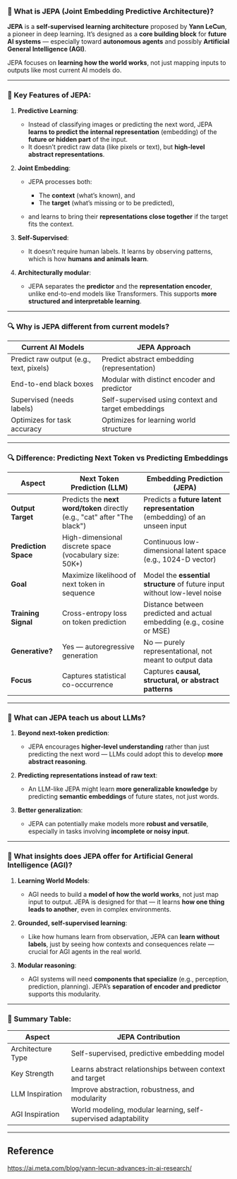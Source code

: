 ### 🧠 What is **JEPA (Joint Embedding Predictive Architecture)?**

**JEPA** is a **self-supervised learning architecture** proposed by **Yann LeCun**, a pioneer in deep learning.
It’s designed as a **core building block** for **future AI systems** — especially toward **autonomous agents** and possibly **Artificial General Intelligence (AGI)**.

JEPA focuses on **learning how the world works**, not just mapping inputs to outputs like most current AI models do.

---

### 🌟 Key Features of JEPA:

1. **Predictive Learning**:

   * Instead of classifying images or predicting the next word, JEPA **learns to predict the internal representation** (embedding) of the **future or hidden part** of the input.
   * It doesn’t predict raw data (like pixels or text), but **high-level abstract representations**.

2. **Joint Embedding**:

   * JEPA processes both:

     * The **context** (what’s known), and
     * The **target** (what’s missing or to be predicted),
   * and learns to bring their **representations close together** if the target fits the context.

3. **Self-Supervised**:

   * It doesn’t require human labels. It learns by observing patterns, which is how **humans and animals learn**.

4. **Architecturally modular**:

   * JEPA separates the **predictor** and the **representation encoder**, unlike end-to-end models like Transformers. This supports **more structured and interpretable learning**.

---

### 🔍 Why is JEPA different from current models?

| Current AI Models                       | JEPA Approach                                       |
| --------------------------------------- | --------------------------------------------------- |
| Predict raw output (e.g., text, pixels) | Predict abstract embedding (representation)         |
| End-to-end black boxes                  | Modular with distinct encoder and predictor         |
| Supervised (needs labels)               | Self-supervised using context and target embeddings |
| Optimizes for task accuracy             | Optimizes for learning world structure              |

---

### 🔍 Difference: Predicting Next Token vs Predicting Embeddings

| Aspect               | Next Token Prediction (LLM)                                               | Embedding Prediction (JEPA)                                                |
| -------------------- | ------------------------------------------------------------------------- | -------------------------------------------------------------------------- |
| **Output Target**    | Predicts the **next word/token** directly (e.g., "cat" after "The black") | Predicts a **future latent representation** (embedding) of an unseen input |
| **Prediction Space** | High-dimensional discrete space (vocabulary size: 50K+)                   | Continuous low-dimensional latent space (e.g., 1024-D vector)              |
| **Goal**             | Maximize likelihood of next token in sequence                             | Model the **essential structure** of future input without low-level noise  |
| **Training Signal**  | Cross-entropy loss on token prediction                                    | Distance between predicted and actual embedding (e.g., cosine or MSE)      |
| **Generative?**      | Yes — autoregressive generation                                           | No — purely representational, not meant to output data                     |
| **Focus**            | Captures statistical co-occurrence                                        | Captures **causal, structural, or abstract patterns**                      |

---

### 🤖 What can **JEPA** teach us about **LLMs**?

1. **Beyond next-token prediction**:

   * JEPA encourages **higher-level understanding** rather than just predicting the next word — LLMs could adopt this to develop **more abstract reasoning**.

2. **Predicting representations instead of raw text**:

   * An LLM-like JEPA might learn **more generalizable knowledge** by predicting **semantic embeddings** of future states, not just words.

3. **Better generalization**:

   * JEPA can potentially make models more **robust and versatile**, especially in tasks involving **incomplete or noisy input**.

---

### 🚀 What insights does JEPA offer for **Artificial General Intelligence (AGI)?**

1. **Learning World Models**:

   * AGI needs to build a **model of how the world works**, not just map input to output. JEPA is designed for that — it learns **how one thing leads to another**, even in complex environments.

2. **Grounded, self-supervised learning**:

   * Like how humans learn from observation, JEPA can **learn without labels**, just by seeing how contexts and consequences relate — crucial for AGI agents in the real world.

3. **Modular reasoning**:

   * AGI systems will need **components that specialize** (e.g., perception, prediction, planning). JEPA’s **separation of encoder and predictor** supports this modularity.

---

### 🧩 Summary Table:

| Aspect            | JEPA Contribution                                              |
| ----------------- | -------------------------------------------------------------- |
| Architecture Type | Self-supervised, predictive embedding model                    |
| Key Strength      | Learns abstract relationships between context and target       |
| LLM Inspiration   | Improve abstraction, robustness, and modularity                |
| AGI Inspiration   | World modeling, modular learning, self-supervised adaptability |

---

## Reference
https://ai.meta.com/blog/yann-lecun-advances-in-ai-research/
